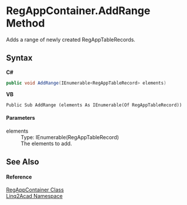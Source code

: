 # RegAppContainer.AddRange Method 
 

Adds a range of newly created RegAppTableRecords.

## Syntax

**C#**<br />
``` C#
public void AddRange(IEnumerable<RegAppTableRecord> elements)
```

**VB**<br />
``` VB
Public Sub AddRange (elements As IEnumerable(Of RegAppTableRecord))
```


#### Parameters
<dl><dt>elements</dt><dd>Type: IEnumerable(RegAppTableRecord)<br />The elements to add.</dd></dl>

## See Also


#### Reference
<a href="T_Linq2Acad_RegAppContainer.md">RegAppContainer Class</a><br /><a href="N_Linq2Acad.md">Linq2Acad Namespace</a><br />
